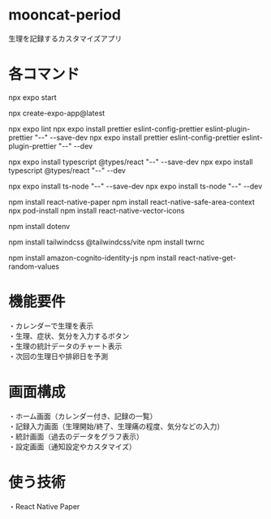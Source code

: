 # mooncat-period
生理を記録するカスタマイズアプリ

# 各コマンド
npx expo start

npx create-expo-app@latest

npx expo lint
npx expo install prettier eslint-config-prettier eslint-plugin-prettier "--" --save-dev
npx expo install prettier eslint-config-prettier eslint-plugin-prettier "--" --dev

npx expo install typescript @types/react "--" --save-dev
npx expo install typescript @types/react "--" --dev

npx expo install ts-node "--" --save-dev
npx expo install ts-node "--" --dev

npm install react-native-paper
npm install react-native-safe-area-context
npx pod-install
npm install react-native-vector-icons

npm install dotenv

npm install tailwindcss @tailwindcss/vite
npm install twrnc

npm install amazon-cognito-identity-js
npm install react-native-get-random-values

# 機能要件
・カレンダーで生理を表示  
・生理、症状、気分を入力するボタン  
・生理の統計データのチャート表示  
・次回の生理日や排卵日を予測

# 画面構成
・ホーム画面（カレンダー付き、記録の一覧）  
・記録入力画面（生理開始/終了、生理痛の程度、気分などの入力）  
・統計画面（過去のデータをグラフ表示）  
・設定画面（通知設定やカスタマイズ）  

# 使う技術
・React Native Paper  